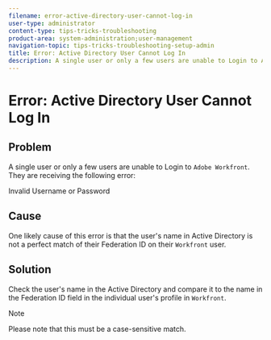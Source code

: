 ```yaml
---
filename: error-active-directory-user-cannot-log-in
user-type: administrator
content-type: tips-tricks-troubleshooting
product-area: system-administration;user-management
navigation-topic: tips-tricks-troubleshooting-setup-admin
title: Error: Active Directory User Cannot Log In
description: A single user or only a few users are unable to Login to Adobe Workfront. They are receiving the following error:
---
```


# Error: Active Directory User Cannot Log In

## Problem

A single user or only a few users are unable to Login to `Adobe Workfront`. They are receiving the following error:

Invalid Username or Password

## Cause

One likely cause of this error is that the user's name in Active Directory is not a perfect match of their Federation ID on their `Workfront` user.

## Solution

Check the user's name in the Active Directory and compare it to the name in the Federation ID field in the individual user's profile in `Workfront`.

>[!NOTE]
>
>Please note that this must be a case-sensitive match.&nbsp;

